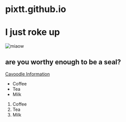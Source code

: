 # pixtt.github.io
<!DOCTYPE html>


<h1>I just roke up</h1>

![miaow](https://i.pinimg.com/1200x/f1/b1/da/f1b1dab2f3015d8be177913bb22c8200.jpg)
## are you worthy enough to be a seal? 

<a href="https://en.wikipedia.org/wiki/Cavapoo/">Cavoodle Information</a>
<p>


<!-- CODING FOR LISTS -->

<ul>
  <li>Coffee</li>
  <li>Tea</li>
  <li>Milk</li>
</ul>

<ol>
  <li>Coffee</li>
  <li>Tea</li>
  <li>Milk</li>
</ol>


<!-- FILL IN THE BOX -->



</body>
</html>
